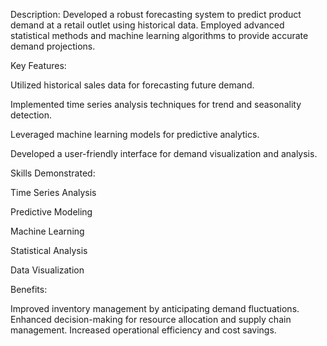 
Description: Developed a robust forecasting system to predict product demand at a retail outlet using historical data. Employed advanced statistical methods and machine learning algorithms to provide accurate demand projections.

Key Features:

Utilized historical sales data for forecasting future demand.

Implemented time series analysis techniques for trend and seasonality detection.

Leveraged machine learning models for predictive analytics.

Developed a user-friendly interface for demand visualization and analysis.

Skills Demonstrated:

Time Series Analysis

Predictive Modeling

Machine Learning

Statistical Analysis

Data Visualization


Benefits:

Improved inventory management by anticipating demand fluctuations.
Enhanced decision-making for resource allocation and supply chain management.
Increased operational efficiency and cost savings.
